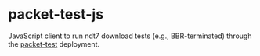 # packet-test-js

JavaScript client to run ndt7 download tests (e.g., BBR-terminated) through the [packet-test](https://github.com/m-lab/packet-test) deployment.


